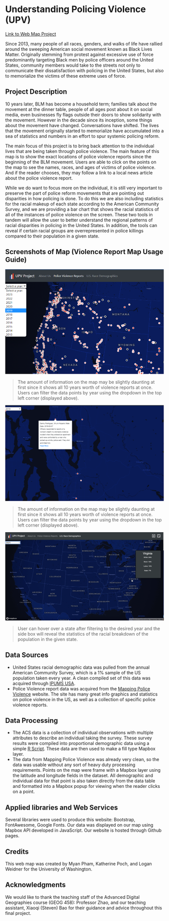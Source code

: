 # Understanding Policing Violence (UPV)
[Link to Web Map Project](https://phammy22.github.io/policing_geodashboard/)

 Since 2013, many people of all races, genders, and walks of life have rallied around the sweeping American social movement known as Black Lives Matter. Originally stemming from protest against excessive use of force predominantly targeting Black men by police officers around the United States, community members would take to the streets not only to communicate their dissatisfaction with policing in the United States, but also to memorialize the victims of these extreme uses of force.


## Project Description
 10 years later, BLM has become a household term; families talk about the movement at the dinner table, people of all ages post about it on social media, even businesses fly flags outside their doors to show solidarity with the movement. However in the decade since its inception, some things about the movement have changed. Conversations have shifted. The lives that the movement originally started to memorialize have accumulated into a sea of statistics and numbers in an effort to spur systemic policing reform.
 
 
 The main focus of this project is to bring back attention to the individual lives that are being taken through police violence. The main feature of this map is to show the exact locations of police violence reports since the beginning of the BLM movement. Users are able to click on the points on the map to see the names, races, and ages of victims of police violence. And if the reader chooses, they may follow a link to a local news article about the police violence report.

While we do want to focus more on the individual, it is still very important to preserve the part of police reform movements that are pointing out disparities in how policing is done. To do this we are also including statistics for the racial makeup of each state according to the American Community Survey, and we are providing a bar chart that shows the racial statistics of all of the instances of police violence on the screen. These two tools in tandem will allow the user to better understand the regional patterns of racial disparities in policing in the United States. In addition, the tools can reveal if certain racial groups are overrepresented in police killings compared to their population in a given state.

## Screenshots of Map (Violence Report Map Usage Guide)
![year filter map](/img/demo/year_select.png)
>The amount of information on the map may be slightly daunting at first since it shows all 10 years worth of violence reports at once. Users can filter the data points by year using the dropdown in the top left corner (displayed above).

![year filter map](/img/demo/popup.png)
>The amount of information on the map may be slightly daunting at first since it shows all 10 years worth of violence reports at once. Users can filter the data points by year using the dropdown in the top left corner (displayed above).

![demographics hover map](/img/demographics.png)
>User can hover over a state after filtering to the desired year and the side box will reveal the statistics of the racial breakdown of the population in the given state. 

## Data Sources
 - United States racial demographic data was pulled from the annual American Community Survey, which is a 1% sample of the US population taken every year. A clean compiled set of this data was acquired through [IPUMS USA](https://usa.ipums.org/usa/).
 - Police Violence report data was acquired from the [Mapping Police Violence](https://airtable.com/shroOenW19l1m3w0H/tblxearKzw8W7ViN8) website. The site has many great info graphics and statistics on police violence in the US, as well as a collection of specific police violence reports.

## Data Processing 
 - The ACS data is a collection of individual observations with multiple attributes to describe an individual taking the survey. These survey results were compiled into proportional demographic data using a simple [R Script](https://github.com/phammy22/policing_geodashboard/blob/main/assets/data_cleaning.R). These data are then used to make a fill type Mapbox layer.
- The data from Mapping Police Violence was already very clean, so the data was usable without any sort of heavy duty processing requirements. Points on the map were frame with a Mapbox layer using the latitude and longitude fields in the dataset. All demographic and individual data for that point is also taken directly from the data table and formatted into a Mapbox popup for viewing when the reader clicks on a point.


## Applied libraries and Web Services 
Several libraries were used to produce this website: Bootstrap, FontAwesome, Google Fonts. Our data was displayed on our map using Mapbox API developed in JavaScript. Our website is hosted through Github pages. 

## Credits 
This web map was created by Myan Pham, Katherine Poch, and Logan Weidner for the University of Washington.

## Acknowledgments
We would like to thank the teaching staff of the Advanced Digital Geographies course (GEOG 458): Professor Zhao, and our teaching assistant, Xiaoqi (Steven) Bao for their guidance and advice throughout this final project. 
